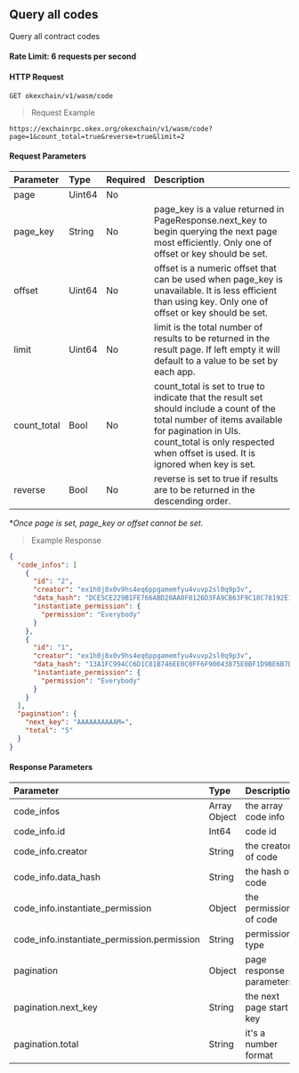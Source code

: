 ## Query all codes

Query all contract codes

#### Rate Limit: 6 requests per second

#### HTTP Request

`GET okexchain/v1/wasm/code`

> Request Example

```wiki
https://exchainrpc.okex.org/okexchain/v1/wasm/code?page=1&count_total=true&reverse=true&limit=2
```

#### Request Parameters
| **Parameter** | **Type** | **Required** | **Description**                                                                                                                                                                                                                   |
|:--------------|:---------|:-------------|:----------------------------------------------------------------------------------------------------------------------------------------------------------------------------------------------------------------------------------|
| page          | Uint64   | No           |                                                                                                                                                                                                                                   |
| page_key      | String   | No           | page_key is a value returned in PageResponse.next_key to begin querying the next page most efficiently. Only one of offset or key should be set.                                                                                  |
| offset        | Uint64   | No           | offset is a numeric offset that can be used when page_key is unavailable. It is less efficient than using key. Only one of offset or key should be set.                                                                           |
| limit         | Uint64   | No           | limit is the total number of results to be returned in the result page. If left empty it will default to a value to be set by each app.                                                                                           |
| count_total   | Bool     | No           | count_total is set to true to indicate that the result set should include a count of the total number of items available for pagination in UIs. count_total is only respected when offset is used. It is ignored when key is set. |
| reverse       | Bool     | No           | reverse is set to true if results are to be returned in the descending order.                                                                                                                                                     |
**Once page is set, page_key or offset cannot be set.*
> Example Response

```json
{
  "code_infos": [
    {
      "id": "2",
      "creator": "ex1h0j8x0v9hs4eq6ppgamemfyu4vuvp2sl0q9p3v",
      "data_hash": "DCE5CE229B1FE766ABD20AA0F0126D3FA9CB63F9C18C78192E14BAE51634304E",
      "instantiate_permission": {
        "permission": "Everybody"
      }
    },
    {
      "id": "1",
      "creator": "ex1h0j8x0v9hs4eq6ppgamemfyu4vuvp2sl0q9p3v",
      "data_hash": "13A1FC994CC6D1C81B746EE0C0FF6F90043875E0BF1D9BE6B7D779FC978DC2A5",
      "instantiate_permission": {
        "permission": "Everybody"
      }
    }
  ],
  "pagination": {
    "next_key": "AAAAAAAAAAM=",
    "total": "5"
  }
}

```

#### Response Parameters

| **Parameter** | **Type** | **Description**                                                                                                                                                                                                                                                      |
| :----------------- | :------- | :------------------------------------------------------------------------------------------------------------------------------------------------------------------------------------------------------------------------------------------------------------------- |
|  code_infos             | Array Object    | 	the array code info			| 
|  code_info.id             | Int64    | 	code id			| 
|  code_info.creator               | String    | 	the creator of code			| 
|  code_info.data_hash        | String    | 		the hash of code		| 
|  code_info.instantiate_permission| Object    | 	the permission of code			| 
|  code_info.instantiate_permission.permission | String    | 	 permission type 			|
|  pagination               | Object    | 	page response	parameters		| 
|  pagination.next_key      | String    | 		the next page start key		|  
|  pagination.total               | String    | 	it's a number format			| 
